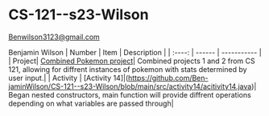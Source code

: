 # CS-121--s23-Wilson

Benwilson3123@gmail.com

Benjamin Wilson
| Number | Item | Description |
| :----: | ------ | ----------- |
| Project| [Combined Pokemon project](https://github.com/Ben-jaminWilson/CS-121--s23-Wilson/tree/main/src/Pokemon)| Combined projects 1 and 2 from CS 121, allowing for diffrent instances of pokemon with stats determined by user input.|
| Activity | [Activity 14]|(https://github.com/Ben-jaminWilson/CS-121--s23-Wilson/blob/main/src/activity14/acitivity14.java)| Began nested constructors, main function will provide diffrent operations depending on what variables are passed through|   
